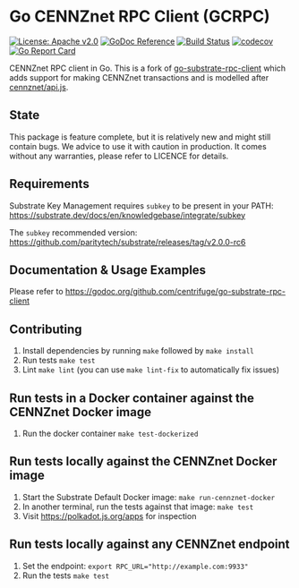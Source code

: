 # Go CENNZnet RPC Client (GCRPC)

[![License: Apache v2.0](https://img.shields.io/badge/License-Apache%202.0-blue.svg)](https://opensource.org/licenses/Apache-2.0)
[![GoDoc Reference](https://godoc.org/github.com/centrifuge/go-substrate-rpc-client?status.svg)](https://godoc.org/github.com/centrifuge/go-substrate-rpc-client)
[![Build Status](https://travis-ci.com/centrifuge/go-substrate-rpc-client.svg?branch=master)](https://travis-ci.com/centrifuge/go-substrate-rpc-client)
[![codecov](https://codecov.io/gh/centrifuge/go-substrate-rpc-client/branch/master/graph/badge.svg)](https://codecov.io/gh/centrifuge/go-substrate-rpc-client)
[![Go Report Card](https://goreportcard.com/badge/github.com/centrifuge/go-substrate-rpc-client)](https://goreportcard.com/report/github.com/centrifuge/go-substrate-rpc-client)

CENNZnet RPC client in Go.
This is a fork of [go-substrate-rpc-client](https://github.com/centrifuge/go-substrate-rpc-client) which adds support for making CENNZnet transactions
and is modelled after [cennznet/api.js](https://github.com/cennznet/api.js).

## State

This package is feature complete, but it is relatively new and might still contain bugs. We advice to use it with caution in production. It comes without any warranties, please refer to LICENCE for details.

## Requirements
Substrate Key Management requires `subkey` to be present in your PATH: https://substrate.dev/docs/en/knowledgebase/integrate/subkey

The `subkey` recommended version: https://github.com/paritytech/substrate/releases/tag/v2.0.0-rc6 

## Documentation & Usage Examples

Please refer to https://godoc.org/github.com/centrifuge/go-substrate-rpc-client

## Contributing

1. Install dependencies by running `make` followed by `make install`
1. Run tests `make test`
1. Lint `make lint` (you can use `make lint-fix` to automatically fix issues)

## Run tests in a Docker container against the CENNZnet Docker image

1. Run the docker container `make test-dockerized`

## Run tests locally against the CENNZnet Docker image

1. Start the Substrate Default Docker image: `make run-cennznet-docker`
1. In another terminal, run the tests against that image: `make test`
1. Visit https://polkadot.js.org/apps for inspection

## Run tests locally against any CENNZnet endpoint

1. Set the endpoint: `export RPC_URL="http://example.com:9933"`
1. Run the tests `make test`
